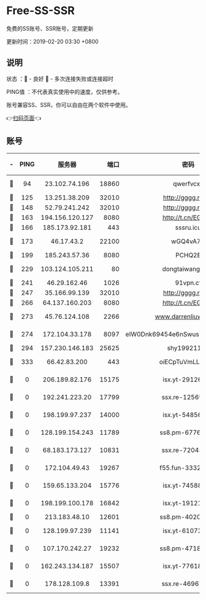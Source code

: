 # Free-SS-SSR

免费的SS账号、SSR账号，定期更新

更新时间：2019-02-20 03:30 +0800

## 说明

状态     ：🙂 - 良好 🙁 - 多次连接失败或连接超时

PING值   ：不代表真实使用中的速度，仅供参考。

账号兼容SS、SSR，你可以自由在两个软件中使用。

👉[扫码页面](https://liesauer.github.io/free-ss-ssr.github.io/)👈

## 账号

|-|PING|服务器|端口|密码|加密方式|区域|
|:----:|:----:|:-----:|-----:|:----:|:----:|:----:|
|🙂|94|23.102.74.196|18860|qwerfvcxz|aes-256-gcm|JP|
|🙂|125|13.251.38.209|32010|http://gggg.rocks|chacha20|SG|
|🙂|148|52.79.241.242|32010|http://gggg.rocks|chacha20|KR|
|🙂|163|194.156.120.127|8080|http://t.cn/EGJIyrl|rc4-md5|RU|
|🙂|166|185.173.92.181|443|sssru.icu|rc4-md5|RU|
|🙂|173|46.17.43.2|22100|wGQ4vA7D|aes-256-gcm|RU|
|🙂|199|185.243.57.36|8080|PCHQ2E|rc4-md5|US|
|🙂|229|103.124.105.211|80|dongtaiwang.com|aes-256-cfb|US|
|🙂|241|46.29.162.46|1026|91vpn.cf|rc4-md5|RU|
|🙂|247|35.166.99.139|32010|http://gggg.rocks|chacha20|US|
|🙂|266|64.137.160.203|8080|http://t.cn/EGJIyrl|rc4-md5|CA|
|🙂|273|45.76.124.108|2266|www.darrenliuwei.com|aes-256-cfb|AU|
|🙂|274|172.104.33.178|8097|eIW0Dnk69454e6nSwuspv9DmS201tQ0D|aes-256-cfb|SG|
|🙂|294|157.230.146.183|25625|shy19921124|rc4-md5|US|
|🙂|333|66.42.83.200|443|oiECpTuVmLLxk4Ts|aes-256-cfb|US|
|🙁|0|206.189.82.176|15175|isx.yt-29126697|aes-256-cfb|SG|
|🙁|0|192.241.223.20|17799|ssx.re-12569451|aes-256-cfb|US|
|🙁|0|198.199.97.237|14000|isx.yt-54856932|aes-256-cfb|US|
|🙁|0|128.199.154.243|11789|ss8.pm-67760833|aes-256-cfb|SG|
|🙁|0|68.183.173.127|10831|ssx.re-72043236|aes-256-cfb|US|
|🙁|0|172.104.49.43|19267|f55.fun-33324216|aes-256-cfb|SG|
|🙁|0|159.65.133.204|15776|isx.yt-74588926|aes-256-cfb|SG|
|🙁|0|198.199.100.178|16842|isx.yt-19121084|aes-256-cfb|US|
|🙁|0|213.183.48.10|12601|ss8.pm-40202630|rc4-md5|RU|
|🙁|0|128.199.97.239|11141|isx.yt-61073883|aes-256-cfb|SG|
|🙁|0|107.170.242.27|19232|ss8.pm-47184551|aes-256-cfb|US|
|🙁|0|162.243.134.187|15507|isx.yt-77618718|aes-256-cfb|US|
|🙁|0|178.128.109.8|13391|ssx.re-46967706|aes-256-cfb|SG|
